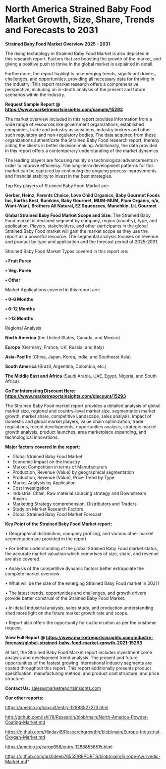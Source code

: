# North America Strained Baby Food Market Growth, Size, Share, Trends and Forecasts to 2031

<Strong> Strained Baby Food Market Overview 2025 - 2031</strong>

The rising technology in Strained Baby Food Market is also depicted in this research report. Factors that are boosting the growth of the market, and giving a positive push to thrive in the global market is explained in detail.

Furthermore, the report highlights on emerging trends, significant drivers, challenges, and opportunities, providing all necessary data for thriving in the industry. This report market research offers a comprehensive perspective, including an in-depth analysis of the present and future scenarios within the industry.

<strong>Request Sample Report @ <a href=https://www.marketreportsinsights.com/sample/15293>https://www.marketreportsinsights.com/sample/15293</a></strong>

The market overview included in this report provides information from a wide range of resources like government organizations, established companies, trade and industry associations, industry brokers and other such regulatory and non-regulatory bodies. The data acquired from these organizations authenticate the Strained Baby Food research report, thereby aiding the clients in better decision making. Additionally, the data provided in this report offers a contemporary understanding of the market dynamics.

The leading players are focusing mainly on technological advancements in order to improve efficiency. The long-term development patterns for this market can be captured by continuing the ongoing process improvements and financial stability to invest in the best strategies.

Top Key players of Strained Baby Food Market are:

<strong>Gerber, Heinz, Parents Choice, Love Child Organics, Baby Gourmet Foods Inc, Earths Best, Bumkins, Baby Gourmet, MUM-MUM, Plum Organic, n/a, Want-Want, Brothers All Natural, EZ Squeezees, Munchkin, LiL Gourmet</strong>

<strong><b>Global Strained Baby Food Market Scope and Size:</b></strong>
The Strained Baby Food market is declared segment by company, region (country), type, and application. Players, stakeholders, and other participants in the global Strained Baby Food market will gain the market scope as they use the report as a powerful resource. The segmental analysis focuses on revenue and product by type and application and the forecast period of 2025-2031.

Strained Baby Food Market Types covered in this report are:

<strong>• Fruit Puree

• Veg. Puree

• Other</strong>

Market Applications covered in this report are:

<strong>• 0-6 Months

• 6-12 Months

• >12 Months</strong> 

Regional Analysis

<strong>North America</strong> (the United States, Canada, and Mexico)

<strong>Europe</strong> (Germany, France, UK, Russia, and Italy)

<strong>Asia-Pacific</strong> (China, Japan, Korea, India, and Southeast Asia)

<strong>South America</strong> (Brazil, Argentina, Colombia, etc.)

<strong>The Middle East and Africa</strong> (Saudi Arabia, UAE, Egypt, Nigeria, and South Africa)

<strong>Go For Interesting Discount Here: <a href=https://www.marketreportsinsights.com/discount/15293>https://www.marketreportsinsights.com/discount/15293</a></strong>

The Strained Baby Food market report provides a detailed analysis of global market size, regional and country-level market size, segmentation market growth, market share, competitive Landscape, sales analysis, impact of domestic and global market players, value chain optimization, trade regulations, recent developments, opportunities analysis, strategic market growth analysis, product launches, area marketplace expanding, and technological innovations.

<strong><b>Major factors covered in the report:</b></strong>
<ul>
  <li>Global Strained Baby Food Market </li>
  <li>Economic Impact on the Industry</li>
  <li>Market Competition in terms of Manufacturers</li>
  <li>Production, Revenue (Value) by geographical segmentation</li>
  <li>Production, Revenue (Value), Price Trend by Type</li>
  <li>Market Analysis by Application</li>
  <li>Cost Investigation</li>
  <li>Industrial Chain, Raw material sourcing strategy and Downstream Buyers</li>
  <li>Marketing Strategy comprehension, Distributors and Traders</li>
  <li>Study on Market Research Factors</li>
  <li>Global Strained Baby Food Market Forecast</li>
</ul>

<strong><b>Key Point of the Strained Baby Food Market report:</b></strong>

• Geographical distribution, company profiling, and various other market segmentation are provided in the report.

• For better understanding of the global Strained Baby Food market status, the accurate market valuation which comprises of size, share, and revenue are also covered.

• Analysis of the competitive dynamic factors better extrapolate the complete market overview

• What will be the size of the emerging Strained Baby Food market in 2031?

• The latest trends, opportunities and challenges, and growth drivers provide better construal of the Strained Baby Food Market.

• In-detail industrial analysis, sales study, and production understanding shed more light on the future market growth rate and scope.

• Report also offers the opportunity for customization as per the customer request.

<strong><b>View Full Report @ <a href=https://www.marketreportsinsights.com/industry-forecast/global-strained-baby-food-market-growth-2021-15293>https://www.marketreportsinsights.com/industry-forecast/global-strained-baby-food-market-growth-2021-15293</a></b></strong>


At last, the Strained Baby Food Market report includes investment come analysis and development trend analysis. The present and future opportunities of the fastest growing international industry segments are coated throughout this report. This report additionally presents product specification, manufacturing method, and product cost structure, and price structure.

<strong>Contact Us:</strong>
sales@marketreportsinsights.com

<strong>Our other reports:</strong>

<a href=https://ameblo.jp/haqsaif/entry-12888527273.html>https://ameblo.jp/haqsaif/entry-12888527273.html</a>

<a href=http://github.com/Ishi78/Research/blob/main/North-America-Powder-Coating-Market.md>http://github.com/Ishi78/Research/blob/main/North-America-Powder-Coating-Market.md</a>

<a href=https://github.com/Hindavi8/Researchgrowthh/blob/main/Europe-Industrial-Oxygen-Market.md>https://github.com/Hindavi8/Researchgrowthh/blob/main/Europe-Industrial-Oxygen-Market.md</a>

<a href=https://ameblo.jp/cargo656/entry-12888558515.html>https://ameblo.jp/cargo656/entry-12888558515.html</a>

<a href=https://github.com/arshdeep76555/REPORTS/blob/main/Europe-Ayurvedic-Market.md>https://github.com/arshdeep76555/REPORTS/blob/main/Europe-Ayurvedic-Market.md</a>"
